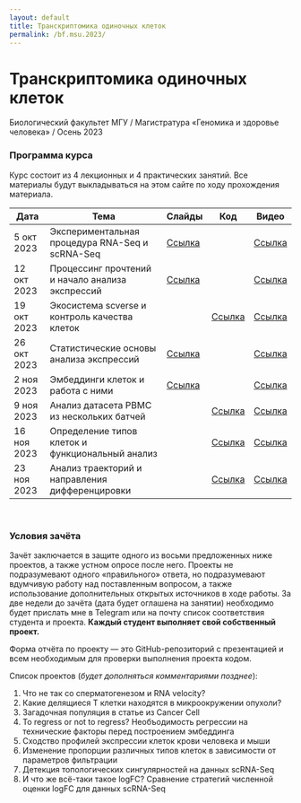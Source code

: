 ```yaml
---
layout: default
title: Транскриптомика одиночных клеток
permalink: /bf.msu.2023/
---
```

# **Транскриптомика одиночных клеток**
Биологический факультет МГУ / Магистратура «Геномика и здоровье человека» / Осень 2023

### Программа курса
Курс состоит из 4 лекционных и 4 практических занятий. Все материалы будут выкладываться на этом сайте по ходу прохождения материала.

|Дата|Тема|Слайды|Код|Видео|
|-|-|-|-|-|
|5 окт 2023|Экспериментальная процедура RNA-Seq и scRNA-Seq|[Ссылка]()||[Ссылка]()|
|12 окт 2023|Процессинг прочтений и начало анализа экспрессий|[Ссылка]()||[Ссылка]()|
|19 окт 2023|Экосистема scverse и контроль качества клеток||[Ссылка]()|[Ссылка]()|
|26 окт 2023|Статистические основы анализа экспрессий|[Ссылка]()||[Ссылка]()|
|2 ноя 2023|Эмбеддинги клеток и работа с ними|[Ссылка]()||[Ссылка]()|
|9 ноя 2023|Анализ датасета PBMC из нескольких батчей||[Ссылка]()|[Ссылка]()|
|16 ноя 2023|Определение типов клеток и функциональный анализ||[Ссылка]()|[Ссылка]()|
|23 ноя 2023|Анализ траекторий и направления дифференцировки||[Ссылка]()|[Ссылка]()|

<br>

### Условия зачёта
Зачёт заключается в защите одного из восьми предложенных ниже проектов, а также устном опросе после него. Проекты не подразумевают одного «правильного» ответа, но подразумевают вдумчивую работу над поставленным вопросом, а также использование дополнительных открытых источников в ходе работы. За две недели до зачёта (дата будет оглашена на занятии) необходимо будет прислать мне в Telegram или на почту список соответствия студента и проекта. **Каждый студент выполняет свой собственный проект.**

Форма отчёта по проекту — это GitHub-репозиторий с презентацией и всем необходимым для проверки выполнения проекта кодом.

Список проектов (*будет дополняться комментариями позднее*):
1. Что не так со сперматогенезом и RNA velocity?
2. Какие делящиеся Т клетки находятся в микроокружении опухоли?
3. Загадочная популяция в статье из Cancer Cell
4. To regress or not to regress? Необъодимость регрессии на технические факторы перед построением эмбеддинга
5. Сходство профилей экспрессии клеток крови человека и мыши
6. Изменение пропорции различных типов клеток в зависимости от параметров фильтрации
7. Детекция топологических сингулярностей на данных scRNA-Seq
8. И что же всё-таки такое logFC? Сравнение стратегий численной оценки logFC для данных scRNA-Seq
